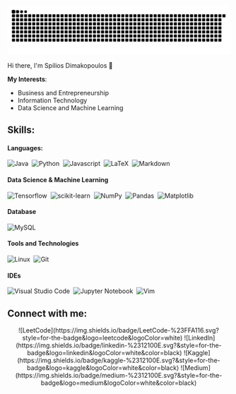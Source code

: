 <p align = "center">
	<img src = "https://github.com/7oSkaaa/7oSkaaa/blob/output/github-contribution-grid-snake.svg?" alt = "Snake Game"/>
</p>

Hi there, I'm Spilios Dimakopoulos 👋

**My Interests**:
- Business and Entrepreneurship
- Information Technology
- Data Science and Machine Learning
  
## Skills:

#### Languages:

![Java](https://img.shields.io/badge/Java-ED8B00?style=for-the-badge&logo=java&logoColor=white)&nbsp;
![Python](https://img.shields.io/badge/Python-3776AB?style=for-the-badge&logo=python&logoColor=white)&nbsp;
![Javascript](https://img.shields.io/badge/JavaScript-323330?style=for-the-badge&logo=javascript&logoColor=F7DF1E)&nbsp;
![LaTeX](https://img.shields.io/badge/latex-%23008080.svg?style=for-the-badge&logo=latex&logoColor=white)&nbsp;
![Markdown](https://img.shields.io/badge/markdown-%23000000.svg?style=for-the-badge&logo=markdown&logoColor=white)

#### Data Science & Machine Learning

![Tensorflow](https://img.shields.io/badge/TensorFlow-FF6F00?style=for-the-badge&logo=tensorflow&logoColor=white)&nbsp;
![scikit-learn](https://img.shields.io/badge/scikit--learn-%23F7931E.svg?style=for-the-badge&logo=scikit-learn&logoColor=white)&nbsp;
![NumPy](https://img.shields.io/badge/numpy-%23013243.svg?style=for-the-badge&logo=numpy&logoColor=white)&nbsp;
![Pandas](https://img.shields.io/badge/pandas-%23150458.svg?style=for-the-badge&logo=pandas&logoColor=white)&nbsp;
![Matplotlib](https://img.shields.io/badge/Matplotlib-%230079C1.svg?style=for-the-badge&logo=Matplotlib&logoColor=white)

#### Database

![MySQL](https://img.shields.io/badge/MySQL-00000F?style=for-the-badge&logo=mysql&logoColor=white)&nbsp;

#### Tools and Technologies

![Linux](https://img.shields.io/badge/Linux-FCC624?style=for-the-badge&logo=linux&logoColor=black)&nbsp;
![Git](https://img.shields.io/badge/GIT-E44C30?style=for-the-badge&logo=git&logoColor=white)&nbsp;

#### IDEs

![Visual Studio Code](https://img.shields.io/badge/Visual%20Studio%20Code-0078d7.svg?style=for-the-badge&logo=visual-studio-code&logoColor=white)&nbsp;
![Jupyter Notebook](https://img.shields.io/badge/jupyter-%23FA0F00.svg?style=for-the-badge&logo=jupyter&logoColor=white)&nbsp;
![Vim](https://img.shields.io/badge/VIM-%2311AB00.svg?style=for-the-badge&logo=vim&logoColor=white)&nbsp;

## Connect with me:

<p align="center">
  ![LeetCode](https://img.shields.io/badge/LeetCode-%23FFA116.svg?style=for-the-badge&logo=leetcode&logoColor=white)  
  ![LinkedIn](https://img.shields.io/badge/linkedin-%2312100E.svg?&style=for-the-badge&logo=linkedin&logoColor=white&color=black)  
  ![Kaggle](https://img.shields.io/badge/kaggle-%2312100E.svg?&style=for-the-badge&logo=kaggle&logoColor=white&color=black)  
  ![Medium](https://img.shields.io/badge/medium-%2312100E.svg?&style=for-the-badge&logo=medium&logoColor=white&color=black)  
</p>







     
